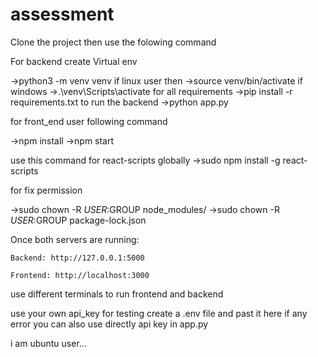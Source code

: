 # assessment
Clone the project then use the folowing command 

For backend
create Virtual env

->python3 -m venv venv
if linux user then 
->source venv/bin/activate
if windows
->.\venv\Scripts\activate
for all requirements 
->pip install -r requirements.txt
to run the backend 
->python app.py



for front_end user following command 

->npm install
->npm start

use this command for  react-scripts globally
->sudo npm install -g react-scripts


for fix permission 

->sudo chown -R $USER:$GROUP node_modules/
->sudo chown -R $USER:$GROUP package-lock.json



Once both servers are running:

    Backend: http://127.0.0.1:5000

    Frontend: http://localhost:3000

 use different terminals to run frontend and backend

 use your own api_key for testing create a .env file and past it here   if any error you can also use directly api key in app.py


i am ubuntu user...
